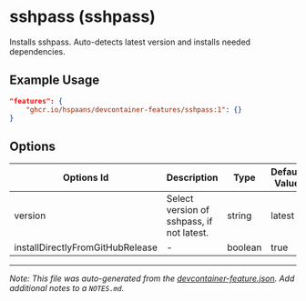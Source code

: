
# sshpass (sshpass)

Installs sshpass. Auto-detects latest version and installs needed dependencies.

## Example Usage

```json
"features": {
    "ghcr.io/hspaans/devcontainer-features/sshpass:1": {}
}
```

## Options

| Options Id | Description | Type | Default Value |
|-----|-----|-----|-----|
| version | Select version of sshpass, if not latest. | string | latest |
| installDirectlyFromGitHubRelease | - | boolean | true |



---

_Note: This file was auto-generated from the [devcontainer-feature.json](https://github.com/hspaans/devcontainer-features/blob/main/src/sshpass/devcontainer-feature.json).  Add additional notes to a `NOTES.md`._
